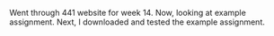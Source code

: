 Went through 441 website for week 14. Now, looking at example assignment. Next, I downloaded and tested the example assignment.